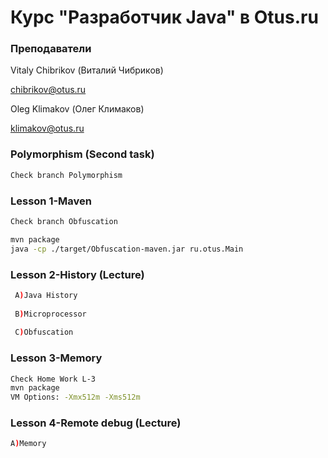 # Курс "Разработчик Java" в Otus.ru


### Преподаватели
Vitaly Chibrikov (Виталий Чибриков)

chibrikov@otus.ru

Oleg Klimakov (Олег Климаков)

klimakov@otus.ru
### Polymorphism (Second task)
```bash
Check branch Polymorphism
```


### Lesson 1-Maven
```bash
Check branch Obfuscation

mvn package
java -cp ./target/Obfuscation-maven.jar ru.otus.Main
```

### Lesson 2-History (Lecture) 
```bash
 A)Java History
 
 B)Microprocessor
 
 C)Obfuscation
```

### Lesson 3-Memory
```bash
Check Home Work L-3
mvn package
VM Options: -Xmx512m -Xms512m 
```

### Lesson 4-Remote debug (Lecture)
```bash
A)Memory
```
